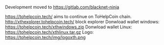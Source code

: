 Development moved to https://gitlab.com/blacknet-ninja

https://tohelpcoin.tech/ aims to continue on ToHelpCoin chain.
http://xthexplorer.tohelpcoin.tech/  block explorer
Donwload wallet windows: https://tohelpcoin.tech/xthwindows.zip
Donwload wallet Linux: https://tohelpcoin.tech/xthlinux.tar.gz
Logo: https://tohelpcoin.tech/img/logoxth.png
